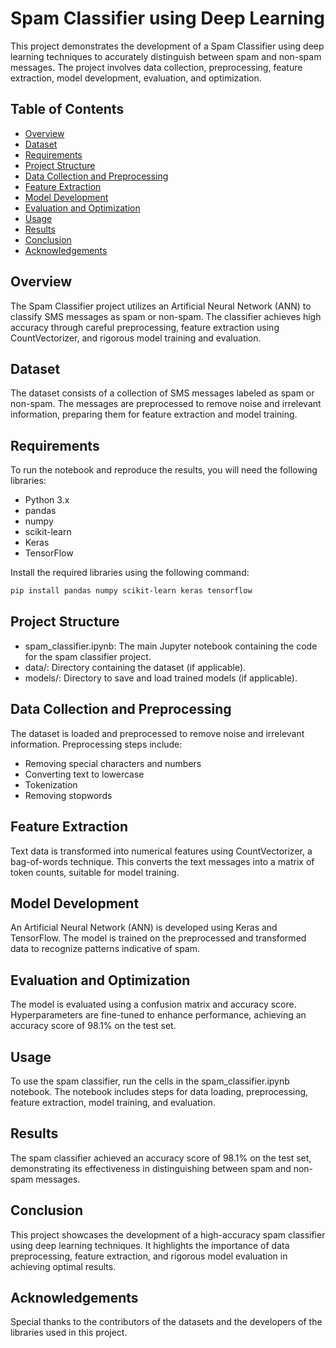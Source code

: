 # Spam Classifier using Deep Learning

This project demonstrates the development of a Spam Classifier using deep learning techniques to accurately distinguish between spam and non-spam messages. The project involves data collection, preprocessing, feature extraction, model development, evaluation, and optimization.

## Table of Contents
- [Overview](#overview)
- [Dataset](#dataset)
- [Requirements](#requirements)
- [Project Structure](#project-structure)
- [Data Collection and Preprocessing](#data-collection-and-preprocessing)
- [Feature Extraction](#feature-extraction)
- [Model Development](#model-development)
- [Evaluation and Optimization](#evaluation-and-optimization)
- [Usage](#usage)
- [Results](#results)
- [Conclusion](#conclusion)
- [Acknowledgements](#acknowledgements)

## Overview
The Spam Classifier project utilizes an Artificial Neural Network (ANN) to classify SMS messages as spam or non-spam. The classifier achieves high accuracy through careful preprocessing, feature extraction using CountVectorizer, and rigorous model training and evaluation.

## Dataset
The dataset consists of a collection of SMS messages labeled as spam or non-spam. The messages are preprocessed to remove noise and irrelevant information, preparing them for feature extraction and model training.

## Requirements
To run the notebook and reproduce the results, you will need the following libraries:
- Python 3.x
- pandas
- numpy
- scikit-learn
- Keras
- TensorFlow

Install the required libraries using the following command:
```bash
pip install pandas numpy scikit-learn keras tensorflow
```
## Project Structure
- spam_classifier.ipynb: The main Jupyter notebook containing the code for the spam classifier project.
- data/: Directory containing the dataset (if applicable).
- models/: Directory to save and load trained models (if applicable).

## Data Collection and Preprocessing
The dataset is loaded and preprocessed to remove noise and irrelevant information. Preprocessing steps include:
- Removing special characters and numbers
- Converting text to lowercase
- Tokenization
- Removing stopwords

## Feature Extraction
Text data is transformed into numerical features using CountVectorizer, a bag-of-words technique. This converts the text messages into a matrix of token counts, suitable for model training.

## Model Development
An Artificial Neural Network (ANN) is developed using Keras and TensorFlow. The model is trained on the preprocessed and transformed data to recognize patterns indicative of spam.

## Evaluation and Optimization
The model is evaluated using a confusion matrix and accuracy score. Hyperparameters are fine-tuned to enhance performance, achieving an accuracy score of 98.1% on the test set.

## Usage
To use the spam classifier, run the cells in the spam_classifier.ipynb notebook. The notebook includes steps for data loading, preprocessing, feature extraction, model training, and evaluation.

## Results
The spam classifier achieved an accuracy score of 98.1% on the test set, demonstrating its effectiveness in distinguishing between spam and non-spam messages.

## Conclusion
This project showcases the development of a high-accuracy spam classifier using deep learning techniques. It highlights the importance of data preprocessing, feature extraction, and rigorous model evaluation in achieving optimal results.

## Acknowledgements
Special thanks to the contributors of the datasets and the developers of the libraries used in this project.


